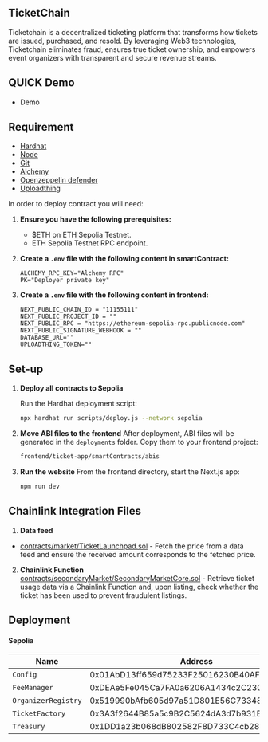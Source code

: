 ## TicketChain

Ticketchain is a decentralized ticketing platform that transforms how tickets are issued, purchased, and resold. By leveraging Web3 technologies, Ticketchain eliminates fraud, ensures true ticket ownership, and empowers event organizers with transparent and secure revenue streams.

## QUICK Demo

- Demo

## Requirement

- [Hardhat](https://hardhat.org/)
- [Node](https://nodejs.org/en/download/)
- [Git](https://git-scm.com/downloads)
- [Alchemy](https://www.alchemy.com/)
- [Openzeppelin defender](https://www.openzeppelin.com/defender)
- [Uploadthing](https://uploadthing.com/)

In order to deploy contract you will need:

1. **Ensure you have the following prerequisites:**

   - $ETH on ETH Sepolia Testnet.
   - ETH Sepolia Testnet RPC endpoint.

2. **Create a `.env` file with the following content in smartContract:**
   ```env
   ALCHEMY_RPC_KEY="Alchemy RPC"
   PK="Deployer private key"
   ```
3. **Create a `.env` file with the following content in frontend:**
   ```env
   NEXT_PUBLIC_CHAIN_ID = "11155111"
   NEXT_PUBLIC_PROJECT_ID = ""
   NEXT_PUBLIC_RPC = "https://ethereum-sepolia-rpc.publicnode.com"
   NEXT_PUBLIC_SIGNATURE_WEBHOOK = ""
   DATABASE_URL=""
   UPLOADTHING_TOKEN=""
   ```

## Set-up

1. **Deploy all contracts to Sepolia**

   Run the Hardhat deployment script:

   ```bash
   npx hardhat run scripts/deploy.js --network sepolia
   ```

2. **Move ABI files to the frontend**
   After deployment, ABI files will be generated in the `deployments` folder.
   Copy them to your frontend project:

   ```bash
   frontend/ticket-app/smartContracts/abis
   ```

3. **Run the website**
   From the frontend directory, start the Next.js app:
   ```bash
   npm run dev
   ```

## Chainlink Integration Files

1. **Data feed**

- [contracts/market/TicketLaunchpad.sol](https://github.com/hsjo12/Chainlink_Hackathon_2025/blob/main/smartContract/contracts/markets/TicketLaunchpad.sol) - Fetch the price from a data feed and ensure the received amount corresponds to the fetched price.

2. **Chainlink Function**
   [contracts/secondaryMarket/SecondaryMarketCore.sol](https://github.com/hsjo12/Chainlink_Hackathon_2025/blob/main/smartContract/contracts/secondaryMarket/SecondaryMarketCore.sol) - Retrieve ticket usage data via a Chainlink Function and, upon listing, check whether the ticket has been used to prevent fraudulent listings.

## Deployment

#### Sepolia

| Name                | Address                                    |
| ------------------- | ------------------------------------------ |
| `Config`            | 0x01AbD13ff659d75233F25016230B40AF842cf25B |
| `FeeManager`        | 0xDEAe5Fe045Ca7FA0a6206A1434c2C23033da6BAb |
| `OrganizerRegistry` | 0x519990bAfb605d97a51D801E56C73348CA5b54bE |
| `TicketFactory`     | 0x3A3f2644B85a5c9B2C5624dA3d7b931Bf1532620 |
| `Treasury`          | 0x1DD1a23b068dB802582F8D733C4cb289c85644f1 |
